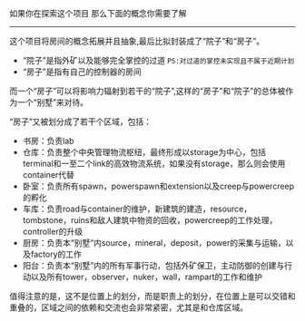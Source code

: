 如果你在探索这个项目
那么下面的概念你需要了解

---

这个项目将房间的概念拓展并且抽象,最后比拟封装成了“院子”和“房子”。

- “院子”是指外矿以及能够完全掌控的过道 `PS:对过道的掌控未实现且不属于近期计划`
- “房子”是指有自己的控制器的房间
  
而一个“房子”可以将影响力辐射到若干的“院子”,这样的“房子”和“院子”的总体被作为一个“别墅”来对待。

“房子”又被划分成了若干个区域，包括：
- 书房：负责lab
- 仓库：负责整个中央管理物流枢纽，最终形成以storage为中心，包括terminal和一至二个link的高效物流系统，如果没有storage，那么则会使用container代替
- 卧室：负责所有spawn，powerspawn和extension以及creep与powercreep的孵化
- 车库：负责road与container的维护，新建筑的建造，resource，tombstone，ruins和敌人建筑中物资的回收，powercreep的工作处理，controller的升级
- 厨房：负责本“别墅”内source，mineral，deposit，power的采集与运输，以及factory的工作
- 阳台：负责本“别墅”内的所有军事行动，包括外矿保卫，主动防御的创建与行动以及所有tower，observer，nuker，wall，rampart的工作和维护

值得注意的是，这不是位置上的划分，而是职责上的划分，在位置上是可以交错和重叠的，区域之间的依赖和交流也会非常紧密，尤其是和仓库区域。